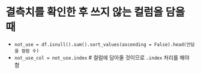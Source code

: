# 결측치를 확인한 후 쓰지 않는 컬럼을 담을 때
  - `not_use = df.isnull().sum().sort_values(ascending = False).head(안담을 컬럼 수)`
  - `not_use_col = not_use.index` # 컬럼에 담아줄 것이므로 `.index` 처리를 해야 함
